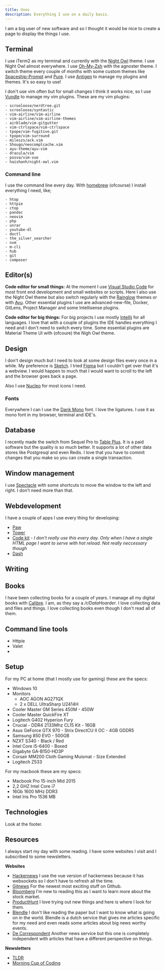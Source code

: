 ```yaml
---
title: Uses
description: Everything I use on a daily basis. 
---
```

I am a big user of new software and so I thought it would be nice to create a page to display the things I use. 

## Terminal

I use iTerm2 as my terminal and currently with the [Night Owl](https://github.com/nickcernis/iterm2-night-owl) theme. I use Night Owl almost everywhere. I use [Oh-My-Zsh](https://github.com/robbyrussell/oh-my-zsh) with the agnoster theme. I switch theme every couple of months with some custom themes like [Spaceship-Prompt](https://github.com/denysdovhan/spaceship-prompt) and [Pure](https://github.com/sindresorhus/pure). I use [Antigen](https://github.com/zsh-users/antigen) to manage my plugins and themes. It's so easy to use!

I don't use vim often but for small changes I think it works nice, so I use [Vundle](https://github.com/VundleVim/Vundle.vim) to manage my vim plugins. These are my vim plugins:

```
- scrooloose/nerdtree.git
- scrooloose/syntastic
- vim-airline/vim-airline
- vim-airline/vim-airline-themes
- airblade/vim-gitgutter
- vim-ctrlspace/vim-ctrlspace
- tpope/vim-fugitive.git
- tpope/vim-surround
- mileszs/ack.vim
- Shougo/neocomplcache.vim
- ayu-theme/ayu-vim
- dracula/vim
- posva/vim-vue
- haishanh/night-owl.vim
```

### Command line 
I use the command line every day. With [homebrew](https://brew.sh) (ofcourse) I install everything I need, like;

```
- htop
- httpie
- ctop
- pandoc
- neovim
- php 
- unrar
- youtube-dl
- doctl
- the_silver_searcher
- nvm
- m-cli
- hub
- git
- composer 
```

## Editor(s)
**Code editor for small things:** At the moment I use [Visual Studio Code](https://code.visualstudio.com/) for most front end development and small websites or scripts. Here I also use the Night Owl theme but also switch regularly with the [Rainglow](https://rainglow.io/) themes or with [Ayu](https://marketplace.visualstudio.com/items?itemName=teabyii.ayu). Other essential plugins I use are advanced-new-file, Docker, GitLens, Project Manager and some Intellisense plugins. 

**Code editor for big things:** For big projects I use mostly [Intellij](https://www.jetbrains.com/idea/) for all languages. I love that with a couple of plugins the IDE handles everything I need and I don't need to switch every time. Some essential plugins are Material Theme UI with (ofcoure) the Nigh Owl theme. 

## Design
I don't design much but I need to look at some design files every once in a while. My preference is [Sketch](https://www.sketch.com/). I tried [Figma](https://www.figma.com) but I couldn't get over that it's a webview. I would happen to much that I would want to scroll to the left and the browser goes back a page.

Also I use [Nucleo](https://nucleoapp.com/) for most icons I need. 

### Fonts
Everywhere I can I use the [Dank Mono](https://dank.sh/) font. I love the ligatures. I use it as mono font in my browser, terminal and IDE's.

## Database
I recently made the switch from Sequel Pro to [Table Plus](https://tableplus.io/). It is a paid software but the quality is so much better. It supports a lot of other data stores like Postgresql and even Redis. I love that you have to commit changes that you make so you can create a single transaction. 

## Window management
I use [Spectacle](https://www.spectacleapp.com/) with some shortcuts to move the window to the left and right. I don't need more than that. 


## Webdevelopment
I have a couple of apps I use every thing for developing:
- [Paw](https://paw.cloud)
- [Tower](https://www.git-tower.com/)
- [Code kit](https://codekitapp.com/) - *I don't really use this every day. Only when I have a single HTML page I want to serve with hot reload. Not really neccessary though*
- [Dash](https://kapeli.com/dash) 

## Writing

## Books
I have been collecting books for a couple of years. I manage all my digital books with [Calibre](https://calibre-ebook.com/). I am, as they say a */r/DataHoarder*. I love collecting data and files and things. I love collecting books even though I don't read all of them. 

## Command line tools

- Httpie
- Valet
- 

## Setup
For my PC at home (that I mostly use for gaming) these are the specs:
- Windows 10
- Monitors
    - AOC AGON AG271QX
    - 2 x DELL UltraSharp U2414H 
- Cooler Master GM Series 450M - 450W
- Cooler Master QuickFire XT
- Logitech G402 Hyperion Fury
- Crucial - DDR4 2133Mhz CL15 Kit - 16GB 
- Asus GeForce GTX 970 - Strix DirectCU II OC - 4GB GDDR5 
- Samsung 850 EVO - 500GB 
- NZXT S340 - Black / Red
- Intel Core i5-6400 - Boxed
- Gigabyte GA-B150-HD3P
- Corsair MM200 Cloth Gaming Muismat - Size Extended
- Logitech Z533 


For my macbook these are my specs:
- Macbook Pro 15-inch Mid 2015
- 2,2 GHZ Intel Core i7
- 16Gb 1600 MHz DDR3
- Intel Iris Pro 1536 MB

## Technologies
Look at the footer.


## Resources
I always start my day with some reading. I have some websites I visit and I subscribed to some newsletters.


**Websites**
- [Hackernews](https://vue-hn.herokuapp.com/top) I use the vue version of hackernews because it has websockets so I don't have to refresh all the time. 
- [Gitnews](https://git.news) For the newest most exciting stuff on Github. 
- [Bloomberg](https://www.bloomberg.com/europe) I'm new to reading this as I want to learn more about the stock market.
- [ProductHunt](https://www.producthunt.com/) I love trying out new things and here is where I look for them. 
- [Blendle](https://blendle.com) I don't like reading the paper but I want to know what is going on in the world. Blendle is a dutch service that gives me articles specific for my need and even reads some articles about big news worthy events.
- [De Correspondent](https://decorrespondent.nl/) Another news service but this one is completely independent with articles that have a different perspective on things. 

**Newsletters**
- [TLDR](https://www.tldrnewsletter.com/) 
- [Morning Cup of Coding](https://www.humanreadablemag.com/morningcupofcoding) 